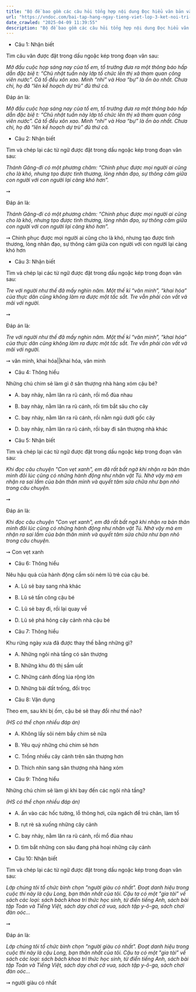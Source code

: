 ```yaml
---
title: "Bộ đề bao gồm các câu hỏi tổng hợp nội dung Đọc hiểu văn bản và Luyện từ và câu được học ở Tuần 24 trong chương trình Tiếng Việt lớp 3 Tập 2 Kết nối tri thức."
url: "https://vndoc.com/bai-tap-hang-ngay-tieng-viet-lop-3-ket-noi-tri-thuc-tuan-24-thu-2-336821"
date_crawled: "2025-04-09 11:39:55"
description: "Bộ đề bao gồm các câu hỏi tổng hợp nội dung Đọc hiểu văn bản và Luyện từ và câu được học ở Tuần 24 trong chương trình Tiếng Việt lớp 3 Tập 2 Kết nối tri thức."
---
```


* Câu 1:  Nhận biết

Tìm câu văn được đặt trong dấu ngoặc kép trong đoạn văn sau:

_Mở đầu cuộc họp sáng nay của tổ em, tổ trưởng đưa ra một thông báo hấp dẫn đặc biệ t: “Chủ nhật tuần này lớp tổ chức lên thị xã tham quan công viên nước”. Cả tổ đều xôn xao. Minh “nhí” và Hoa “bự” là ồn ào nhất. Chưa chi, họ đã “lên kế hoạch dự trù” đủ thứ cả._

Đáp án là:

_Mở đầu cuộc họp sáng nay của tổ em, tổ trưởng đưa ra một thông báo hấp dẫn đặc biệ t: “Chủ nhật tuần này lớp tổ chức lên thị xã tham quan công viên nước”. Cả tổ đều xôn xao. Minh “nhí” và Hoa “bự” là ồn ào nhất. Chưa chi, họ đã “lên kế hoạch dự trù” đủ thứ cả._

* Câu 2:  Nhận biết

Tìm và chép lại các từ ngữ được đặt trong dấu ngoặc kép trong đoạn văn sau:

_Thánh Găng-đi có một phương châm: “Chinh phục được mọi người ai cũng cho là khó, nhưng tạo được tình thương, lòng nhân đạo, sự thông cảm giữa con người với con người lại càng khó hơn”._

➙ 

Đáp án là:

_Thánh Găng-đi có một phương châm: “Chinh phục được mọi người ai cũng cho là khó, nhưng tạo được tình thương, lòng nhân đạo, sự thông cảm giữa con người với con người lại càng khó hơn”._

➙ Chinh phục được mọi người ai cũng cho là khó, nhưng tạo được tình thương, lòng nhân đạo, sự thông cảm giữa con người với con người lại càng khó hơn

* Câu 3:  Nhận biết

Tìm và chép lại các từ ngữ được đặt trong dấu ngoặc kép trong đoạn văn sau:

_Tre với người như thế đã mấy nghìn năm. Một thế kỉ “văn minh”, “khai hóa” của thực dân cũng không làm ra được một tấc sắt. Tre vẫn phải còn vất vả mãi với người._

➙ 

Đáp án là:

_Tre với người như thế đã mấy nghìn năm. Một thế kỉ “văn minh”, “khai hóa” của thực dân cũng không làm ra được một tấc sắt. Tre vẫn phải còn vất vả mãi với người._

➙ văn minh, khai hóa||khai hóa, văn minh

* Câu 4:  Thông hiểu

Những chú chim sẻ làm gì ở sân thượng nhà hàng xóm cậu bé?

  * A. bay nhảy, nằm lăn ra rũ cánh, rồi mổ đùa nhau 
  * B. bay nhảy, nằm lăn ra rũ cánh, rồi tìm bắt sâu cho cây 
  * C. bay nhảy, nằm lăn ra rũ cánh, rồi nằm ngủ dưới gốc cây 
  * D. bay nhảy, nằm lăn ra rũ cánh, rồi bay đi sân thượng nhà khác 



* Câu 5:  Nhận biết

Tìm và chép lại các từ ngữ được đặt trong dấu ngoặc kép trong đoạn văn sau:

_Khi đọc câu chuyện "Con vẹt xanh", em đã rất bất ngờ khi nhận ra bản thân mình đôi lúc cũng có những hành động như nhân vật Tú. Nhờ vậy mà em nhận ra sai lầm của bản thân mình và quyết tâm sửa chữa như bạn nhỏ trong câu chuyện._

➙ 

Đáp án là:

_Khi đọc câu chuyện "Con vẹt xanh", em đã rất bất ngờ khi nhận ra bản thân mình đôi lúc cũng có những hành động như nhân vật Tú. Nhờ vậy mà em nhận ra sai lầm của bản thân mình và quyết tâm sửa chữa như bạn nhỏ trong câu chuyện._

➙ Con vẹt xanh

* Câu 6:  Thông hiểu

Nêu hậu quả của hành động cầm sỏi ném lũ trẻ của cậu bé.

  * A. Lũ sẻ bay sang nhà khác 
  * B. Lũ sẻ tấn công cậu bé 
  * C. Lũ sẻ bay đi, rồi lại quay về 
  * D. Lũ sẻ phá hỏng cây cảnh nhà cậu bé 



* Câu 7:  Thông hiểu

Khu rừng ngày xưa đã được thay thế bằng những gì?

  * A. Những ngôi nhà tầng có sân thượng 
  * B. Những khu đô thị sầm uất 
  * C. Những cánh đồng lúa rộng lớn 
  * D. Những bãi đất trống, đồi trọc 



* Câu 8:  Vận dụng

Theo em, sau khi bị ốm, cậu bé sẽ thay đổi như thế nào?

_(HS có thể chọn nhiều đáp án)_

  * A. Không lấy sỏi ném bầy chim sẻ nữa 
  * B. Yêu quý những chú chim sẻ hơn 
  * C. Trồng nhiều cây cảnh trên sân thượng hơn 
  * D. Thích nhìn sang sân thượng nhà hàng xóm 



* Câu 9:  Thông hiểu

Những chú chim sẻ làm gì khi bay đến các ngôi nhà tầng?

_(HS có thể chọn nhiều đáp án)_

  * A. ẩn vào các hốc tường, lỗ thông hơi, cửa ngách để trú chân, làm tổ 
  * B. rụt rè sà xuống những cây cảnh 
  * C. bay nhảy, nằm lăn ra rũ cánh, rồi mổ đùa nhau 
  * D. tìm bắt những con sâu đang phá hoại những cây cảnh 



* Câu 10:  Nhận biết

Tìm và chép lại các từ ngữ được đặt trong dấu ngoặc kép trong đoạn văn sau:

_Lớp chúng tôi tổ chức bình chọn "người giàu có nhất". Đoạt danh hiệu trong cuộc thi này là cậu Long, bạn thân nhất của tôi. Cậu ta có một "gia tài” về sách các loại: sách bách khoa tri thức học sinh, từ điển tiếng Anh, sách bài tập Toán và Tiếng Việt, sách dạy chơi cờ vua, sách tập y-ô-ga, sách chơi đàn oóc..._

➙ 

Đáp án là:

_Lớp chúng tôi tổ chức bình chọn "người giàu có nhất". Đoạt danh hiệu trong cuộc thi này là cậu Long, bạn thân nhất của tôi. Cậu ta có một "gia tài” về sách các loại: sách bách khoa tri thức học sinh, từ điển tiếng Anh, sách bài tập Toán và Tiếng Việt, sách dạy chơi cờ vua, sách tập y-ô-ga, sách chơi đàn oóc..._

➙ người giàu có nhất
